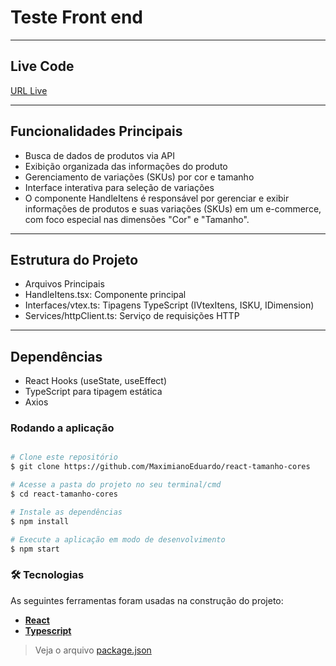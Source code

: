 # Teste Front end

---

## Live Code

[URL Live]()

---

## Funcionalidades Principais

- Busca de dados de produtos via API
- Exibição organizada das informações do produto
- Gerenciamento de variações (SKUs) por cor e tamanho
- Interface interativa para seleção de variações
- O componente HandleItens é responsável por gerenciar e exibir informações de produtos e suas variações (SKUs) em um e-commerce, com foco especial nas dimensões "Cor" e "Tamanho".

---

## Estrutura do Projeto

- Arquivos Principais
- HandleItens.tsx: Componente principal
- Interfaces/vtex.ts: Tipagens TypeScript (IVtexItens, ISKU, IDimension)
- Services/httpClient.ts: Serviço de requisições HTTP

---

## Dependências

- React Hooks (useState, useEffect)
- TypeScript para tipagem estática
- Axios

### Rodando a aplicação

```bash

# Clone este repositório
$ git clone https://github.com/MaximianoEduardo/react-tamanho-cores

# Acesse a pasta do projeto no seu terminal/cmd
$ cd react-tamanho-cores

# Instale as dependências
$ npm install

# Execute a aplicação em modo de desenvolvimento
$ npm start

```

### 🛠 Tecnologias

As seguintes ferramentas foram usadas na construção do projeto:

- **[React](https://react.dev/)**
- **[Typescript](https://www.typescriptlang.org/)**

> Veja o arquivo  [package.json](./package.json)

